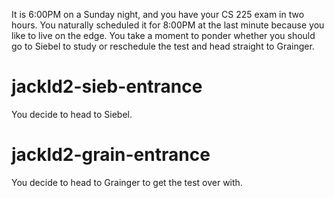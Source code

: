It is 6:00PM on a Sunday night, and you have your CS 225 exam in two hours. You naturally scheduled it for 8:00PM at the last minute because you like to live on the edge. You take a moment to ponder whether you should go to Siebel to study or reschedule the test and head straight to Grainger.

# jackld2-sieb-entrance
You decide to head to Siebel.

# jackld2-grain-entrance
You decide to head to Grainger to get the test over with.
